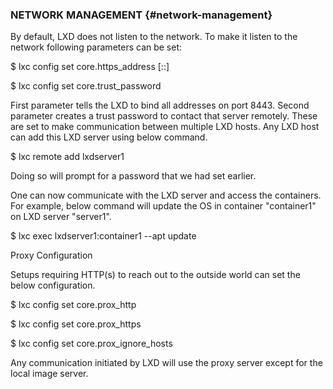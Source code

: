 ### NETWORK MANAGEMENT {#network-management}

By default, LXD does not listen to the network. To make it listen to the network following parameters can be set:

$ lxc config set core.https_address [::]

$ lxc config set core.trust_password

First parameter tells the LXD to bind all addresses on port 8443\. Second parameter creates a trust password to contact that server remotely. These are set to make communication between multiple LXD hosts. Any LXD host can add this LXD server using below command.

$ lxc remote add lxdserver1

Doing so will prompt for a password that we had set earlier.

One can now communicate with the LXD server and access the containers. For example, below command will update the OS in container &quot;container1&quot; on LXD server &quot;server1&quot;.

$ lxc exec lxdserver1:container1 --apt update

Proxy Configuration

Setups requiring HTTP(s) to reach out to the outside world can set the below configuration.

$ lxc config set core.prox_http

$ lxc config set core.prox_https

$ lxc config set core.prox_ignore_hosts

Any communication initiated by LXD will use the proxy server except for the local image server.